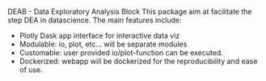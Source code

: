 DEAB - Data Exploratory Analysis Block
This package aim at facilitate the step DEA in datascience.
The main features include:
- Plotly Dask app interface for interactive data viz
- Modulable: io, plot, etc... will be separate modules
- Customable: user provided io/plot-function can be executed.
- Dockerized: webapp will be dockerized for the reproducibility and ease of use.